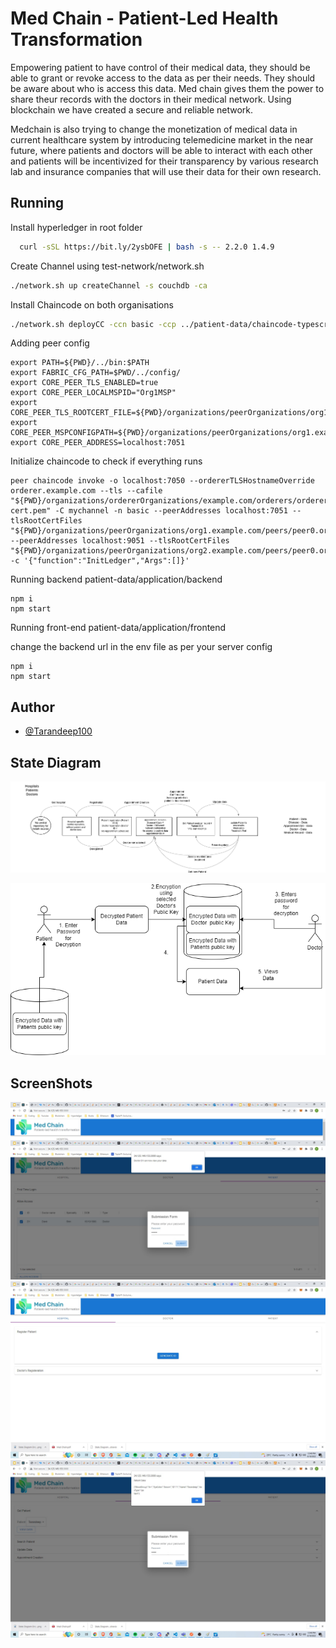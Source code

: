 
# Med Chain - Patient-Led Health Transformation
Empowering patient to have control of their medical data, they should be able to grant or revoke access to the data as per their needs. They should be aware about who is access this data. 
Med chain gives them the power to share theur records with the doctors in their medical network.
Using blockchain we have created a secure and reliable network.

Medchain is also trying to change the monetization of medical data in current healthcare system by introducing telemedicine market in the near future, where patients and doctors will be able to interact with each other and patients will be incentivized for their transparency by various research lab and insurance companies that will use their data for their own research.





## Running


Install hyperledger in root folder
```bash
  curl -sSL https://bit.ly/2ysbOFE | bash -s -- 2.2.0 1.4.9
```

Create Channel using test-network/network.sh

```bash
./network.sh up createChannel -s couchdb -ca
```

Install Chaincode on both organisations

```bash
./network.sh deployCC -ccn basic -ccp ../patient-data/chaincode-typescript/ -ccl typescript
```

Adding peer config
```
export PATH=${PWD}/../bin:$PATH
export FABRIC_CFG_PATH=$PWD/../config/
export CORE_PEER_TLS_ENABLED=true
export CORE_PEER_LOCALMSPID="Org1MSP"
export CORE_PEER_TLS_ROOTCERT_FILE=${PWD}/organizations/peerOrganizations/org1.example.com/peers/peer0.org1.example.com/tls/ca.crt
export CORE_PEER_MSPCONFIGPATH=${PWD}/organizations/peerOrganizations/org1.example.com/users/Admin@org1.example.com/msp
export CORE_PEER_ADDRESS=localhost:7051
```

Initialize chaincode to check if everything runs

```
peer chaincode invoke -o localhost:7050 --ordererTLSHostnameOverride orderer.example.com --tls --cafile "${PWD}/organizations/ordererOrganizations/example.com/orderers/orderer.example.com/msp/tlscacerts/tlsca.example.com-cert.pem" -C mychannel -n basic --peerAddresses localhost:7051 --tlsRootCertFiles "${PWD}/organizations/peerOrganizations/org1.example.com/peers/peer0.org1.example.com/tls/ca.crt" --peerAddresses localhost:9051 --tlsRootCertFiles "${PWD}/organizations/peerOrganizations/org2.example.com/peers/peer0.org2.example.com/tls/ca.crt" -c '{"function":"InitLedger","Args":[]}'
```

Running backend patient-data/application/backend
```
npm i
npm start
```

Running front-end patient-data/application/frontend

change the backend url in the env file as per your server config
```
npm i
npm start
```
## Author
- [@Tarandeep100](https://github.com/Tarandeep100/)

## State Diagram

![State Diagram](https://raw.githubusercontent.com/tarandeep100/HyperLedgerMedicalData/main/State%20Diagram.jpg)

![State Diagram Encryption/Decryption](https://raw.githubusercontent.com/tarandeep100/HyperLedgerMedicalData/main/State%20Diagram%20EncryptDecrypt.drawio.png)


## ScreenShots

![Patient ](https://raw.githubusercontent.com/tarandeep100/HyperLedgerMedicalData/main/Patient.jpg)
![Hospital ](https://raw.githubusercontent.com/tarandeep100/HyperLedgerMedicalData/main/Hospital.jpg)
![Doctor ](https://raw.githubusercontent.com/tarandeep100/HyperLedgerMedicalData/main/Doctor.jpg)


